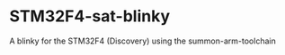 STM32F4-sat-blinky
==================

A blinky for the STM32F4 (Discovery) using the summon-arm-toolchain
